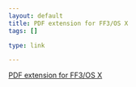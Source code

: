 ```yaml
--- 
layout: default
title: PDF extension for FF3/OS X
tags: []

type: link

---
```

<a href="http://code.google.com/p/firefox-mac-pdf/">PDF extension for FF3/OS X</a>

